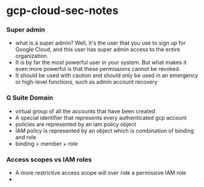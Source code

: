 # gcp-cloud-sec-notes

### Super admin
* what is a super admin? Well,
it's the user that you use to sign up for Google Cloud,
and this user has super admin access to the entire organization.
* It is by far the most powerful user in your system.
But what makes it even more powerful is that these permissions cannot
be revoked.
* It should be used with caution and should only be used in an emergency or
high-level functions, such as admin account recovery

### G Suite Domain
* virtual group of all the accounts that have been created
* A special identifier that represents every authenticated gcp account
* policies are represented by an iam policy object
* IAM policy is represented by an object which is combination of binding and role
* binding = member + role

### Access scopes vs IAM roles
* A more restrictive access scope will over ride a permissive IAM role
* 
